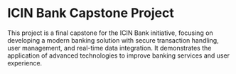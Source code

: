 # ICIN Bank Capstone Project

This project is a final capstone for the ICIN Bank initiative, focusing on developing a modern banking solution with secure transaction handling, user management, and real-time data integration. It demonstrates the application of advanced technologies to improve banking services and user experience.
